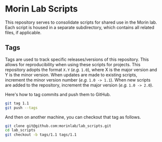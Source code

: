 Morin Lab Scripts
=================

This repository serves to consolidate scripts for shared use in the Morin lab. Each script is housed in a separate subdirectory, which contains all related files, if applicable. 

Tags
----

Tags are used to track specific releases/versions of this repository. This allows for reproducibility when using these scripts for projects. This repository adopts the format `X.Y` (_e.g._ `1.0`), where X is the major version and Y is the minor version. When updates are made to existing scripts, increment the minor version number (_e.g._ `1.0 -> 1.1`). When new scripts are added to the repository, increment the major version (_e.g._ `1.0 -> 2.0`).  

Here's how to tag commits and push them to GitHub. 

```bash
git tag 1.1
git push --tags
```

And then on another machine, you can checkout that tag as follows. 

```bash
git clone git@github.com:morinlab/lab_scripts.git
cd lab_scripts
git checkout -b tags/1.1 tags/1.1
```
